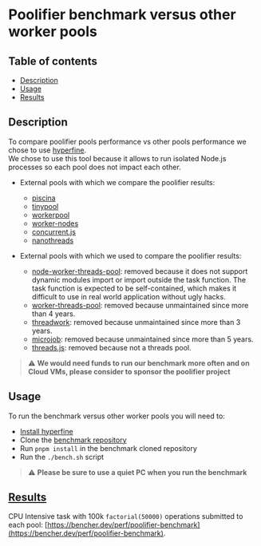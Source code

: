 # Poolifier benchmark versus other worker pools

## Table of contents

- [Description](#description)
- [Usage](#usage)
- [Results](#results)

## Description

To compare poolifier pools performance vs other pools performance we chose to use [hyperfine](https://github.com/sharkdp/hyperfine).  
We chose to use this tool because it allows to run isolated Node.js processes so each pool does not impact each other.

- External pools with which we compare the poolifier results:

  - [piscina](https://github.com/piscinajs/piscina)
  - [tinypool](https://github.com/tinylibs/tinypool)
  - [workerpool](https://github.com/josdejong/workerpool)
  - [worker-nodes](https://github.com/allegro/node-worker-nodes)
  - [concurrent.js](https://github.com/bitair-org/concurrent.js)
  - [nanothreads](https://github.com/snuffyDev/nanothreads)

- External pools with which we used to compare the poolifier results:

  - [node-worker-threads-pool](https://github.com/SUCHMOKUO/node-worker-threads-pool): removed because it does not support dynamic modules import or import outside the task function. The task function is expected to be self-contained, which makes it difficult to use in real world application without ugly hacks.
  - [worker-threads-pool](https://github.com/watson/worker-threads-pool): removed because unmaintained since more than 4 years.
  - [threadwork](https://github.com/kevlened/threadwork): removed because unmaintained since more than 3 years.
  - [microjob](https://github.com/wilk/microjob): removed because unmaintained since more than 5 years.
  - [threads.js](https://github.com/andywer/threads.js): removed because not a threads pool.

> :warning: **We would need funds to run our benchmark more often and on Cloud VMs, please consider to sponsor the poolifier project**

## Usage

To run the benchmark versus other worker pools you will need to:

- [Install hyperfine](https://github.com/sharkdp/hyperfine#installation)
- Clone the [benchmark repository](https://github.com/poolifier/benchmark)
- Run `pnpm install` in the benchmark cloned repository
- Run the `./bench.sh` script

> :warning: **Please be sure to use a quiet PC when you run the benchmark**

## [Results](https://bencher.dev/perf/poolifier-benchmark)

CPU Intensive task with 100k `factorial(50000)` operations submitted to each pool: [https://bencher.dev/perf/poolifier-benchmark](https://bencher.dev/perf/poolifier-benchmark).
